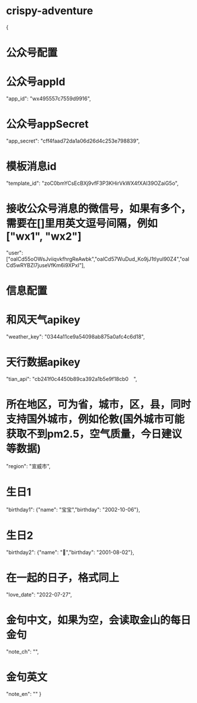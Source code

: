 # crispy-adventure
{
# 公众号配置
# 公众号appId
"app_id": "wx495557c7559d9916",
# 公众号appSecret
"app_secret": "cff4faad72da1a06d26d4c253e798839",
# 模板消息id
"template_id": "zoC0bmYCsEcBXj9vfF3P3KHirVkWX4fXAI39OZaiG5o",
# 接收公众号消息的微信号，如果有多个，需要在[]里用英文逗号间隔，例如["wx1", "wx2"]
"user": ["oalCd55oOWsJviiqvkfhrgReAwbk","oalCd57WuDud_Ko9jJ1tIyul90Z4","oalCd5wRYBZl7juseVfKm6i9XPxI"],
# 信息配置
# 和风天气apikey
"weather_key": "0344a11ce9a54098ab875a0afc4c6d18",
# 天行数据apikey
"tian_api": "cb241f0c4450b89ca392a1b5e9f18cb0 ",
# 所在地区，可为省，城市，区，县，同时支持国外城市，例如伦敦(国外城市可能获取不到pm2.5，空气质量，今日建议等数据)
"region": "宣威市",
# 生日1
"birthday1": {"name": "宝宝","birthday": "2002-10-06"},
# 生日2
"birthday2": {"name": "🙈","birthday": "2001-08-02"},
# 在一起的日子，格式同上
"love_date": "2022-07-27",
# 金句中文，如果为空，会读取金山的每日金句
"note_ch": "",
# 金句英文
"note_en": ""
}
